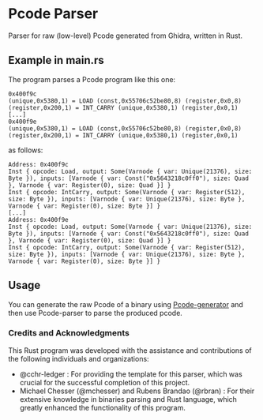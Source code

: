 # Pcode Parser
Parser for raw (low-level) Pcode generated from Ghidra, written in Rust.

## Example in main.rs
The program parses a Pcode program like this one:
```
0x400f9c
(unique,0x5380,1) = LOAD (const,0x55706c52be80,8) (register,0x0,8)
(register,0x200,1) = INT_CARRY (unique,0x5380,1) (register,0x0,1)
[...]
0x400f9e
(unique,0x5380,1) = LOAD (const,0x55706c52be80,8) (register,0x0,8)
(register,0x200,1) = INT_CARRY (unique,0x5380,1) (register,0x0,1)
```  
as follows:
```
Address: 0x400f9c
Inst { opcode: Load, output: Some(Varnode { var: Unique(21376), size: Byte }), inputs: [Varnode { var: Const("0x5643218c0ff0"), size: Quad }, Varnode { var: Register(0), size: Quad }] }
Inst { opcode: IntCarry, output: Some(Varnode { var: Register(512), size: Byte }), inputs: [Varnode { var: Unique(21376), size: Byte }, Varnode { var: Register(0), size: Byte }] }
[...]
Address: 0x400f9e
Inst { opcode: Load, output: Some(Varnode { var: Unique(21376), size: Byte }), inputs: [Varnode { var: Const("0x5643218c0ff0"), size: Quad }, Varnode { var: Register(0), size: Quad }] }
Inst { opcode: IntCarry, output: Some(Varnode { var: Register(512), size: Byte }), inputs: [Varnode { var: Unique(21376), size: Byte }, Varnode { var: Register(0), size: Byte }] }
```

## Usage
You can generate the raw Pcode of a binary using [Pcode-generator](https://github.com/kajaaz/pcode-generator/tree/main) and then use Pcode-parser to parse the produced pcode. 

###  Credits and Acknowledgments
This Rust program was developed with the assistance and contributions of the following individuals and organizations:
* @cchr-ledger : For providing the template for this parser, which was crucial for the successful completion of this project.
* Michael Chesser (@mchesser) and Rubens Brandao (@rbran) : For their extensive knowledge in binaries parsing and Rust language, which greatly enhanced the functionality of this program.

